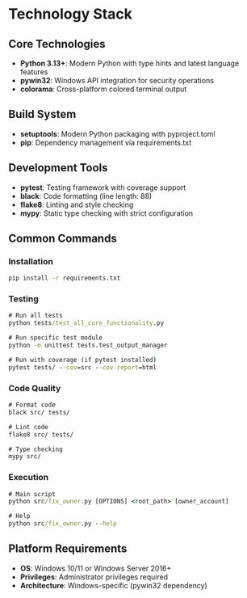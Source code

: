 # Technology Stack

## Core Technologies
- **Python 3.13+**: Modern Python with type hints and latest language features
- **pywin32**: Windows API integration for security operations
- **colorama**: Cross-platform colored terminal output

## Build System
- **setuptools**: Modern Python packaging with pyproject.toml
- **pip**: Dependency management via requirements.txt

## Development Tools
- **pytest**: Testing framework with coverage support
- **black**: Code formatting (line length: 88)
- **flake8**: Linting and style checking
- **mypy**: Static type checking with strict configuration

## Common Commands

### Installation
```cmd
pip install -r requirements.txt
```

### Testing
```cmd
# Run all tests
python tests/test_all_core_functionality.py

# Run specific test module
python -m unittest tests.test_output_manager

# Run with coverage (if pytest installed)
pytest tests/ --cov=src --cov-report=html
```

### Code Quality
```cmd
# Format code
black src/ tests/

# Lint code
flake8 src/ tests/

# Type checking
mypy src/
```

### Execution
```cmd
# Main script
python src/fix_owner.py [OPTIONS] <root_path> [owner_account]

# Help
python src/fix_owner.py --help
```

## Platform Requirements
- **OS**: Windows 10/11 or Windows Server 2016+
- **Privileges**: Administrator privileges required
- **Architecture**: Windows-specific (pywin32 dependency)